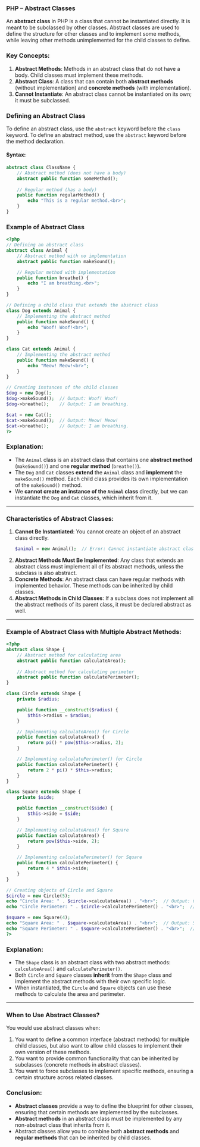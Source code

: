 ### PHP – Abstract Classes

An **abstract class** in PHP is a class that cannot be instantiated directly. It is meant to be subclassed by other classes. Abstract classes are used to define the structure for other classes and to implement some methods, while leaving other methods unimplemented for the child classes to define.

### Key Concepts:
1. **Abstract Methods**: Methods in an abstract class that do not have a body. Child classes must implement these methods.
2. **Abstract Class**: A class that can contain both **abstract methods** (without implementation) and **concrete methods** (with implementation).
3. **Cannot Instantiate**: An abstract class cannot be instantiated on its own; it must be subclassed.

### Defining an Abstract Class

To define an abstract class, use the `abstract` keyword before the `class` keyword. To define an abstract method, use the `abstract` keyword before the method declaration.

#### Syntax:
```php
abstract class ClassName {
    // Abstract method (does not have a body)
    abstract public function someMethod();
    
    // Regular method (has a body)
    public function regularMethod() {
        echo "This is a regular method.<br>";
    }
}
```

### Example of Abstract Class

```php
<?php
// Defining an abstract class
abstract class Animal {
    // Abstract method with no implementation
    abstract public function makeSound();

    // Regular method with implementation
    public function breathe() {
        echo "I am breathing.<br>";
    }
}

// Defining a child class that extends the abstract class
class Dog extends Animal {
    // Implementing the abstract method
    public function makeSound() {
        echo "Woof! Woof!<br>";
    }
}

class Cat extends Animal {
    // Implementing the abstract method
    public function makeSound() {
        echo "Meow! Meow!<br>";
    }
}

// Creating instances of the child classes
$dog = new Dog();
$dog->makeSound();  // Output: Woof! Woof!
$dog->breathe();    // Output: I am breathing.

$cat = new Cat();
$cat->makeSound();  // Output: Meow! Meow!
$cat->breathe();    // Output: I am breathing.
?>
```

### Explanation:
- The `Animal` class is an abstract class that contains one **abstract method** (`makeSound()`) and one **regular method** (`breathe()`).
- The `Dog` and `Cat` classes **extend** the `Animal` class and **implement** the `makeSound()` method. Each child class provides its own implementation of the `makeSound()` method.
- We **cannot create an instance of the `Animal` class** directly, but we can instantiate the `Dog` and `Cat` classes, which inherit from it.

---

### Characteristics of Abstract Classes:
1. **Cannot Be Instantiated**: You cannot create an object of an abstract class directly.
    ```php
    $animal = new Animal();  // Error: Cannot instantiate abstract class Animal
    ```
2. **Abstract Methods Must Be Implemented**: Any class that extends an abstract class must implement all of its abstract methods, unless the subclass is also abstract.
3. **Concrete Methods**: An abstract class can have regular methods with implemented behavior. These methods can be inherited by child classes.
4. **Abstract Methods in Child Classes**: If a subclass does not implement all the abstract methods of its parent class, it must be declared abstract as well.

---

### Example of Abstract Class with Multiple Abstract Methods:

```php
<?php
abstract class Shape {
    // Abstract method for calculating area
    abstract public function calculateArea();
    
    // Abstract method for calculating perimeter
    abstract public function calculatePerimeter();
}

class Circle extends Shape {
    private $radius;

    public function __construct($radius) {
        $this->radius = $radius;
    }

    // Implementing calculateArea() for Circle
    public function calculateArea() {
        return pi() * pow($this->radius, 2);
    }

    // Implementing calculatePerimeter() for Circle
    public function calculatePerimeter() {
        return 2 * pi() * $this->radius;
    }
}

class Square extends Shape {
    private $side;

    public function __construct($side) {
        $this->side = $side;
    }

    // Implementing calculateArea() for Square
    public function calculateArea() {
        return pow($this->side, 2);
    }

    // Implementing calculatePerimeter() for Square
    public function calculatePerimeter() {
        return 4 * $this->side;
    }
}

// Creating objects of Circle and Square
$circle = new Circle(5);
echo "Circle Area: " . $circle->calculateArea() . "<br>";  // Output: Circle Area: 78.539816339745
echo "Circle Perimeter: " . $circle->calculatePerimeter() . "<br>";  // Output: Circle Perimeter: 31.415926535897

$square = new Square(4);
echo "Square Area: " . $square->calculateArea() . "<br>";  // Output: Square Area: 16
echo "Square Perimeter: " . $square->calculatePerimeter() . "<br>";  // Output: Square Perimeter: 16
?>
```

### Explanation:
- The `Shape` class is an abstract class with two abstract methods: `calculateArea()` and `calculatePerimeter()`.
- Both `Circle` and `Square` classes **inherit** from the `Shape` class and implement the abstract methods with their own specific logic.
- When instantiated, the `Circle` and `Square` objects can use these methods to calculate the area and perimeter.

---

### When to Use Abstract Classes?

You would use abstract classes when:
1. You want to define a common interface (abstract methods) for multiple child classes, but also want to allow child classes to implement their own version of these methods.
2. You want to provide common functionality that can be inherited by subclasses (concrete methods in abstract classes).
3. You want to force subclasses to implement specific methods, ensuring a certain structure across related classes.

### Conclusion:
- **Abstract classes** provide a way to define the blueprint for other classes, ensuring that certain methods are implemented by the subclasses.
- **Abstract methods** in an abstract class must be implemented by any non-abstract class that inherits from it.
- Abstract classes allow you to combine both **abstract methods** and **regular methods** that can be inherited by child classes.
